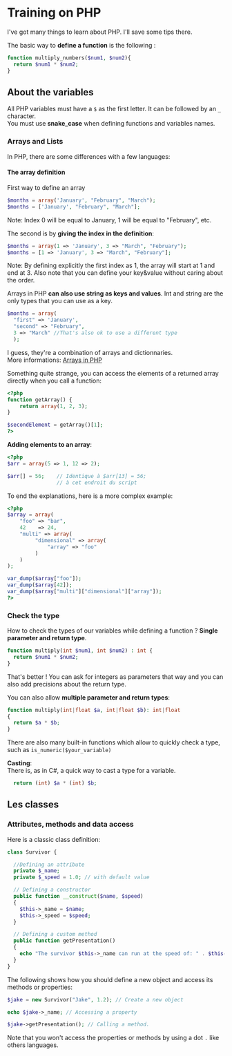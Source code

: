 # Training on PHP
I've got many things to learn about PHP. I'll save some tips there.

The basic way to **define a function** is the following :
```php
function multiply_numbers($num1, $num2){
  return $num1 * $num2;
}
```

## About the variables
All PHP variables must have a `$` as the first letter. It can be followed by an `_` character. <br> 
You must use **snake_case** when defining functions and variables names.

### Arrays and Lists
In PHP, there are some differences with a few languages: <br>

#### The array definition

First way to define an array
```php
$months = array('January', "February", "March");
$months = ['January', "February", "March"];
```
Note: Index 0 will be equal to January, 1 will be equal to "February", etc.

The second is by **giving the index in the definition**:
```php
$months = array(1 => 'January', 3 => "March", "February");
$months = [1 => 'January', 3 => "March", "February"];
```
Note: By defining explicitly the first index as 1, the array will start at 1 and end at 3. Also note that you can define your key&value without caring about the order.

Arrays in PHP **can also use string as keys and values**. Int and string are the only types that you can use as a key.
```php
$months = array(
  "first" => 'January', 
  "second" => "February", 
  3 => "March" //That's also ok to use a different type
  );
```
I guess, they're a combination of arrays and dictionnaries. 
<br> More informations: [Arrays in PHP](https://www.php.net/manual/fr/language.types.array.php)

Something quite strange, you can access the elements of a returned array directly when you call a function:
```php
<?php
function getArray() {
    return array(1, 2, 3);
}

$secondElement = getArray()[1];
?>
```

**Adding elements to an array**:
```php
<?php
$arr = array(5 => 1, 12 => 2);

$arr[] = 56;    // Identique à $arr[13] = 56;
                // à cet endroit du script
```

To end the explanations, here is a more complex example:
```php
<?php
$array = array(
    "foo" => "bar",
    42    => 24,
    "multi" => array(
         "dimensional" => array(
             "array" => "foo"
         )
    )
);

var_dump($array["foo"]);
var_dump($array[42]);
var_dump($array["multi"]["dimensional"]["array"]);
?>
```

### Check the type

How to check the types of our variables while defining a function ? **Single parameter and return type**. 
```php
function multiply(int $num1, int $num2) : int {
  return $num1 * $num2;
}
```
That's better ! You can ask for integers as parameters that way and you can also add precisions about the return type.

You can also allow **multiple parameter and return types**:
```php
function multiply(int|float $a, int|float $b): int|float
{
  return $a * $b;
}
```

There are also many built-in functions which allow to quickly check a type, such as ```is_numeric($your_variable)```

**Casting**: <br>
There is, as in C#, a quick way to cast a type for a variable.
```php
  return (int) $a * (int) $b;
```


## Les classes

### Attributes, methods and data access

Here is a classic class definition:
```php
class Survivor {

  //Defining an attribute
  private $_name;
  private $_speed = 1.0; // with default value

  // Defining a constructor
  public function __construct($name, $speed) 
  {
    $this->_name = $name;
    $this->_speed = $speed;
  }

  // Defining a custom method
  public function getPresentation() 
  {
    echo "The survivor $this->_name can run at the speed of: " . $this->_speed;
  }
}
```

The following shows how you should define a new object and access its methods or properties:
```php
$jake = new Survivor("Jake", 1.2); // Create a new object

echo $jake->_name; // Accessing a property

$jake->getPresentation(); // Calling a method.
```

Note that you won't access the properties or methods by using a dot `.` like others languages.